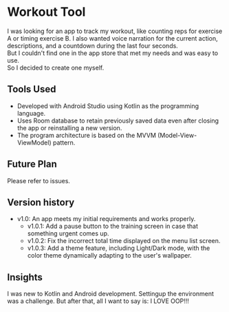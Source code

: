 # Workout Tool
I was looking for an app to track my workout, like counting reps for exercise A or timing exercise B. I also wanted voice narration for the current action, descriptions, and a countdown during the last four seconds.   
But I couldn't find one in the app store that met my needs and was easy to use.  
So I decided to create one myself.

## Tools Used
- Developed with Android Studio using Kotlin as the programming language.
- Uses Room database to retain previously saved data even after closing the app or reinstalling a new version.
- The program architecture is based on the MVVM (Model-View-ViewModel) pattern.

## Future Plan
Please refer to issues.

## Version history
- v1.0: An app meets my initial requirements and works properly.
  - v1.0.1: Add a pause button to the training screen in case that something urgent comes up.
  - v1.0.2: Fix the incorrect total time displayed on the menu list screen.
  - v1.0.3: Add a theme feature, including Light/Dark mode, with the color theme dynamically adapting to the user's wallpaper.

## Insights
I was new to Kotlin and Android development. Settingup the environment was a challenge. But after that, all I want to say is: I LOVE OOP!!!
